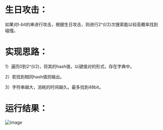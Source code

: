 # 生日攻击：
如果对l-bit的串进行攻击，根据生日攻击，则进行2^(l/2)次搜索能以较高概率找到碰撞。
# 实现思路：
1）遍历0到2^(l/2)，将其的hash值，以键值对的形式，存在字典中。

2）若找到相同hash值则输出。

3）字符串越大，消耗的时间越久。最多找到48bit。

# 运行结果：
![image](https://github.com/hhh0125/-/assets/139990267/02fb1751-3075-417c-9652-357fb851651e)

